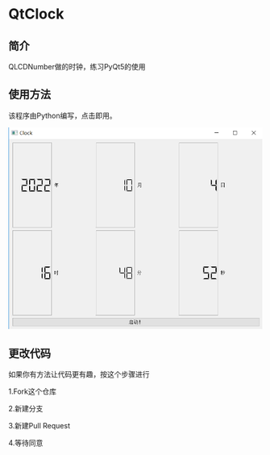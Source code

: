 # QtClock
## 简介

QLCDNumber做的时钟，练习PyQt5的使用

## 使用方法

该程序由Python编写，点击即用。

![我是测试图片 我是测试图片 我是测试图片](ReadmeResources\Test.png)

## 更改代码

如果你有方法让代码更有趣，按这个步骤进行

1.Fork这个仓库

2.新建分支

3.新建Pull Request

4.等待同意

